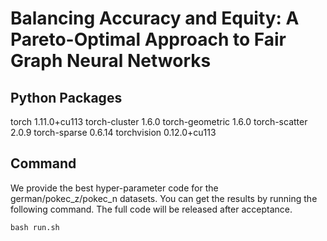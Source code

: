 # Balancing Accuracy and Equity: A Pareto-Optimal Approach to Fair Graph Neural Networks

## Python Packages

torch                          1.11.0+cu113
torch-cluster                  1.6.0
torch-geometric                1.6.0
torch-scatter                  2.0.9
torch-sparse                   0.6.14
torchvision                    0.12.0+cu113

## Command
We provide the best hyper-parameter code for the german/pokec_z/pokec_n datasets. You can get the results by running the following command. The full code will be released after acceptance.
```
bash run.sh
```
